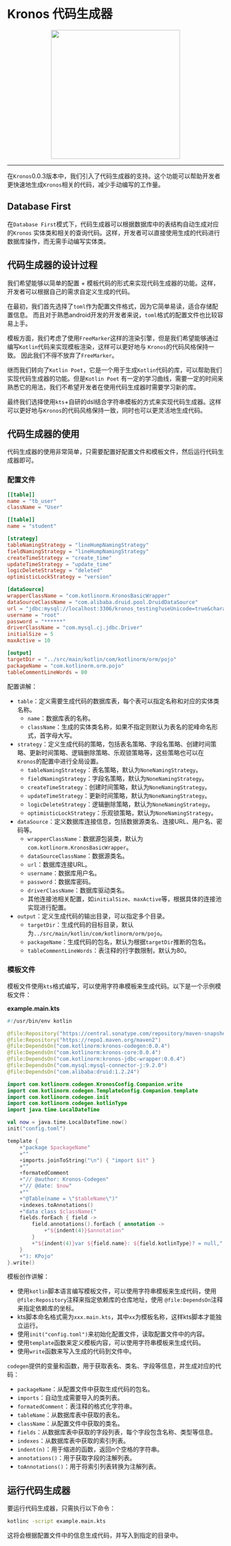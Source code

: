 # Kronos 代码生成器

<center>
<img src="/assets/images/features/img-3.png" width="300"/>
</center>

--------

在`Kronos`0.0.3版本中，我们引入了代码生成器的支持。这个功能可以帮助开发者更快速地生成`Kronos`相关的代码，减少手动编写的工作量。

## Database First

在`Database First`模式下，代码生成器可以根据数据库中的表结构自动生成对应的`Kronos`
实体类和相关的查询代码。这样，开发者可以直接使用生成的代码进行数据库操作，而无需手动编写实体类。

## 代码生成器的设计过程

我们希望能够以简单的配置 + 模板代码的形式来实现代码生成器的功能。这样，开发者可以根据自己的需求自定义生成的代码。

在最初，我们首先选择了`toml`作为配置文件格式，因为它简单易读，适合存储配置信息。
而且对于熟悉android开发的开发者来说，`toml`格式的配置文件也比较容易上手。

模板方面，我们考虑了使用`FreeMarker`这样的渲染引擎，但是我们希望能够通过编写`Kotlin`代码来实现模板渲染，这样可以更好地与
`Kronos`的代码风格保持一致。 因此我们不得不放弃了`FreeMarker`。

继而我们转向了`Kotlin Poet`，它是一个用于生成`Kotlin`代码的库，可以帮助我们实现代码生成器的功能。但是`Kotlin Poet`
有一定的学习曲线，需要一定的时间来熟悉它的用法，我们不希望开发者在使用代码生成器时需要学习新的库。

最终我们选择使用`kts`+自研的dsl结合字符串模板的方式来实现代码生成器。这样可以更好地与`Kronos`的代码风格保持一致，同时也可以更灵活地生成代码。

## 代码生成器的使用

代码生成器的使用非常简单，只需要配置好配置文件和模板文件，然后运行代码生成器即可。

### 配置文件

```toml
[[table]]
name = "tb_user"
className = "User"

[[table]]
name = "student"

[strategy]
tableNamingStrategy = "lineHumpNamingStrategy"
fieldNamingStrategy = "lineHumpNamingStrategy"
createTimeStrategy = "create_time"
updateTimeStrategy = "update_time"
logicDeleteStrategy = "deleted"
optimisticLockStrategy = "version"

[dataSource]
wrapperClassName = "com.kotlinorm.KronosBasicWrapper"
dataSourceClassName = "com.alibaba.druid.pool.DruidDataSource"
url = "jdbc:mysql://localhost:3306/kronos_testing?useUnicode=true&characterEncoding=utf8&serverTimezone=UTC&useSSL=false&useServerPrepStmts=true&rewriteBatchedStatements=true"
username = "root"
password = "******"
driverClassName = "com.mysql.cj.jdbc.Driver"
initialSize = 5
maxActive = 10

[output]
targetDir = "../src/main/kotlin/com/kotlinorm/orm/pojo"
packageName = "com.kotlinorm.orm.pojo"
tableCommentLineWords = 80
```

配置讲解：

- `table`：定义需要生成代码的数据库表，每个表可以指定名称和对应的实体类名称。
    - `name`：数据库表的名称。
    - `className`：生成的实体类名称，如果不指定则默认为表名的驼峰命名形式，首字母大写。
- `strategy`：定义生成代码的策略，包括表名策略、字段名策略、创建时间策略、更新时间策略、逻辑删除策略、乐观锁策略等，这些策略也可以在
  `Kronos`的配置中进行全局设置。
    - `tableNamingStrategy`：表名策略，默认为`NoneNamingStrategy`。
    - `fieldNamingStrategy`：字段名策略，默认为`NoneNamingStrategy`。
    - `createTimeStrategy`：创建时间策略，默认为`NoneNamingStrategy`。
    - `updateTimeStrategy`：更新时间策略，默认为`NoneNamingStrategy`。
    - `logicDeleteStrategy`：逻辑删除策略，默认为`NoneNamingStrategy`。
    - `optimisticLockStrategy`：乐观锁策略，默认为`NoneNamingStrategy`。
- `dataSource`：定义数据库连接信息，包括数据源类名、连接URL、用户名、密码等。
    - `wrapperClassName`：数据源包装类，默认为`com.kotlinorm.KronosBasicWrapper`。
    - `dataSourceClassName`：数据源类名。
    - `url`：数据库连接URL。
    - `username`：数据库用户名。
    - `password`：数据库密码。
    - `driverClassName`：数据库驱动类名。
    - 其他连接池相关配置，如`initialSize`、`maxActive`等，根据具体的连接池实现进行配置。
- `output`：定义生成代码的输出目录，可以指定多个目录。
    - `targetDir`：生成代码的目标目录，默认为`../src/main/kotlin/com/kotlinorm/orm/pojo`。
    - `packageName`：生成代码的包名，默认为根据`targetDir`推断的包名。
    - `tableCommentLineWords`：表注释的行字数限制，默认为80。

### 模板文件

模板文件使用`kts`格式编写，可以使用字符串模板来生成代码。以下是一个示例模板文件：

**example.main.kts**

```kotlin
#!/usr/bin/env kotlin

@file:Repository("https://central.sonatype.com/repository/maven-snapshots/")
@file:Repository("https://repo1.maven.org/maven2")
@file:DependsOn("com.kotlinorm:kronos-codegen:0.0.4")
@file:DependsOn("com.kotlinorm:kronos-core:0.0.4")
@file:DependsOn("com.kotlinorm:kronos-jdbc-wrapper:0.0.4")
@file:DependsOn("com.mysql:mysql-connector-j:9.2.0")
@file:DependsOn("com.alibaba:druid:1.2.24")

import com.kotlinorm.codegen.KronosConfig.Companion.write
import com.kotlinorm.codegen.TemplateConfig.Companion.template
import com.kotlinorm.codegen.init
import com.kotlinorm.codegen.kotlinType
import java.time.LocalDateTime

val now = java.time.LocalDateTime.now()
init("config.toml")

template {
    +"package $packageName"
    +""
    +imports.joinToString("\n") { "import $it" }
    +""
    +formatedComment
    +"// @author: Kronos-Codegen"
    +"// @date: $now"
    +""
    +"@Table(name = \"$tableName\")"
    +indexes.toAnnotations()
    +"data class $className("
    fields.forEach { field ->
        field.annotations().forEach { annotation ->
            +"${indent(4)}$annotation"
        }
        +"${indent(4)}var ${field.name}: ${field.kotlinType}? = null,"
    }
    +"): KPojo"
}.write()
```

模板创作讲解：

- 使用`kotlin`脚本语言编写模板文件，可以使用字符串模板来生成代码，使用`@file:Repository`注释来指定依赖库的仓库地址，使用
  `@file:DependsOn`注释来指定依赖库的坐标。
- kts脚本命名格式需为`xxx.main.kts`，其中`xx`为模板名称，这样kts脚本才能独立运行。
- 使用`init("config.toml")`来初始化配置文件，读取配置文件中的内容。
- 使用`template`函数来定义模板内容，可以使用字符串模板来生成代码。
- 使用`write`函数来写入生成的代码到文件中。

`codegen`提供的变量和函数，用于获取表名、类名、字段等信息，并生成对应的代码：

- `packageName`：从配置文件中获取生成代码的包名。
- `imports`：自动生成需要导入的类列表。
- `formatedComment`：表注释的格式化字符串。
- `tableName`：从数据库表中获取的表名。
- `className`：从配置文件中获取的类名。
- `fields`：从数据库表中获取的字段列表，每个字段包含名称、类型等信息。
- `indexes`：从数据库表中获取的索引列表。
- `indent(n)`：用于缩进的函数，返回n个空格的字符串。
- `annotations()`：用于获取字段的注解列表。
- `toAnnotations()`：用于将索引列表转换为注解列表。

## 运行代码生成器

要运行代码生成器，只需执行以下命令：

```bash
kotlinc -script example.main.kts
```

这将会根据配置文件中的信息生成代码，并写入到指定的目录中。
